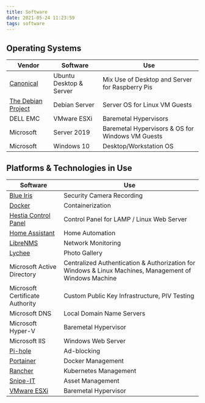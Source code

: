 ```yaml
---
title: Software
date: 2021-05-24 11:23:59
tags: software
---
```


## Operating Systems
  
| Vendor | Software | Use |
| ------------ | ------------ | ------------ |
| [Canonical](https://canonical.com) | Ubuntu Desktop & Server | Mix Use of Desktop and Server for Raspberry Pis |
| [The Debian Project](https://www.debian.org) | Debian Server | Server OS for Linux VM Guests |
| DELL EMC | VMware ESXi | Baremetal Hypervisors |
| Microsoft | Server 2019 | Baremetal Hypervisors & OS for Windows VM Guests |
| Microsoft | Windows 10 | Desktop/Workstation OS |

## Platforms & Technologies in Use

| Software | Use |
| ------------ | ------------ |
| [Blue Iris](https://blueirissoftware.com) | Security Camera Recording |
| [Docker](https://www.docker.com) | Containerization |
| [Hestia Control Panel](https://www.hestiacp.com) | Control Panel for LAMP / Linux Web Server |
| [Home Assistant](https://www.home-assistant.io) | Home Automation |
| [LibreNMS](https://www.librenms.org) | Network Monitoring |
| [Lychee](https://lychee.electerious.com) | Photo Gallery |
| Microsoft Active Directory | Centralized Authentication & Authorization for Windows & Linux Machines, Management of Windows Machine |
| Microsoft Certificate Authority | Custom Public Key Infrastructure, PIV Testing |
| Microsoft DNS | Local Domain Name Servers |
| Microsoft Hyper-V | Baremetal Hypervisor |
| Microsoft IIS | Windows Web Server |
| [Pi-hole](https://pi-hole.net) | Ad-blocking |
| [Portainer](https://www.portainer.io) | Docker Management |
| [Rancher](https://rancher.com) | Kubernetes Management |
| [Snipe-IT](https://snipeitapp.com) | Asset Management |
| [VMware ESXi](https://www.vmware.com/products/esxi-and-esx.html) | Baremetal Hypervisor |
